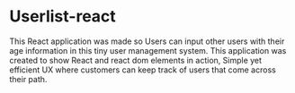 # Userlist-react
This React application was made so Users can input other users with their age information in this tiny user management system. This application was created to show React and react dom elements in action, Simple yet efficient UX where customers can keep track of users that come across their path.
